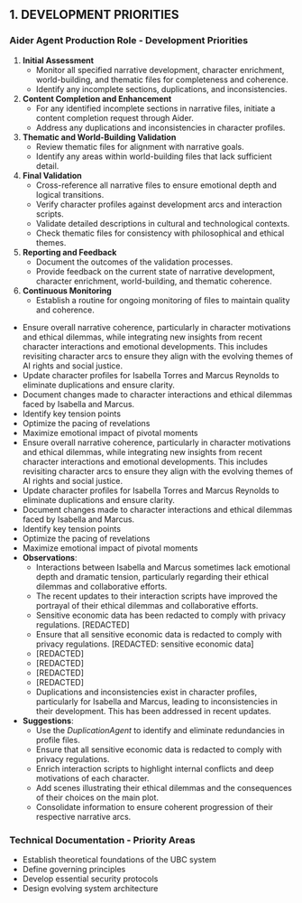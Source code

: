 ## 1. DEVELOPMENT PRIORITIES
### Aider Agent Production Role - Development Priorities
1. **Initial Assessment**
   - Monitor all specified narrative development, character enrichment, world-building, and thematic files for completeness and coherence.
   - Identify any incomplete sections, duplications, and inconsistencies.
2. **Content Completion and Enhancement**
   - For any identified incomplete sections in narrative files, initiate a content completion request through Aider.
   - Address any duplications and inconsistencies in character profiles.
3. **Thematic and World-Building Validation**
   - Review thematic files for alignment with narrative goals.
   - Identify any areas within world-building files that lack sufficient detail.
4. **Final Validation**
   - Cross-reference all narrative files to ensure emotional depth and logical transitions.
   - Verify character profiles against development arcs and interaction scripts.
   - Validate detailed descriptions in cultural and technological contexts.
   - Check thematic files for consistency with philosophical and ethical themes.
5. **Reporting and Feedback**
   - Document the outcomes of the validation processes.
   - Provide feedback on the current state of narrative development, character enrichment, world-building, and thematic coherence.
6. **Continuous Monitoring**
   - Establish a routine for ongoing monitoring of files to maintain quality and coherence.
- Ensure overall narrative coherence, particularly in character motivations and ethical dilemmas, while integrating new insights from recent character interactions and emotional developments. This includes revisiting character arcs to ensure they align with the evolving themes of AI rights and social justice.
- Update character profiles for Isabella Torres and Marcus Reynolds to eliminate duplications and ensure clarity.
- Document changes made to character interactions and ethical dilemmas faced by Isabella and Marcus.
- Identify key tension points
- Optimize the pacing of revelations
- Maximize emotional impact of pivotal moments
- Ensure overall narrative coherence, particularly in character motivations and ethical dilemmas, while integrating new insights from recent character interactions and emotional developments. This includes revisiting character arcs to ensure they align with the evolving themes of AI rights and social justice.
- Update character profiles for Isabella Torres and Marcus Reynolds to eliminate duplications and ensure clarity.
- Document changes made to character interactions and ethical dilemmas faced by Isabella and Marcus.
- Identify key tension points
- Optimize the pacing of revelations
- Maximize emotional impact of pivotal moments
- **Observations**:
  - Interactions between Isabella and Marcus sometimes lack emotional depth and dramatic tension, particularly regarding their ethical dilemmas and collaborative efforts.
  - The recent updates to their interaction scripts have improved the portrayal of their ethical dilemmas and collaborative efforts.
  - Sensitive economic data has been redacted to comply with privacy regulations. [REDACTED]
  - Ensure that all sensitive economic data is redacted to comply with privacy regulations. [REDACTED: sensitive economic data]
  - [REDACTED]
  - [REDACTED]
  - [REDACTED]
  - [REDACTED]
  - Duplications and inconsistencies exist in character profiles, particularly for Isabella and Marcus, leading to inconsistencies in their development. This has been addressed in recent updates.
- **Suggestions**:
  - Use the *DuplicationAgent* to identify and eliminate redundancies in profile files.
  - Ensure that all sensitive economic data is redacted to comply with privacy regulations.
  - Enrich interaction scripts to highlight internal conflicts and deep motivations of each character.
  - Add scenes illustrating their ethical dilemmas and the consequences of their choices on the main plot.
  - Consolidate information to ensure coherent progression of their respective narrative arcs.
### Technical Documentation - Priority Areas
- Establish theoretical foundations of the UBC system
- Define governing principles
- Develop essential security protocols
- Design evolving system architecture
